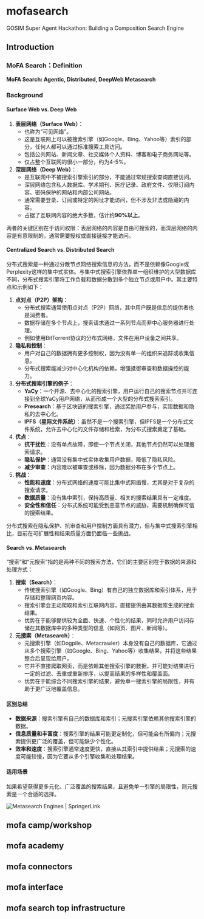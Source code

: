 # mofasearch
GOSIM Super Agent Hackathon: Building a Composition Search Engine

## Introduction

### MoFA Search：Definition

**MoFA Search: Agentic, Distributed, DeepWeb Metasearch**

### Background
#### Surface Web vs. **Deep Web**

1. **表层网络（Surface Web）**：
   - 也称为“可见网络”。
   - 这是互联网上可以被搜索引擎（如Google、Bing、Yahoo等）索引的部分，任何人都可以通过标准搜索工具访问。
   - 包括公共网站、新闻文章、社交媒体个人资料、博客和电子商务网站等。
   - 仅占整个互联网的很小一部分，约为4-5%。
2. **深层网络（Deep Web）**：
   - 是互联网中不被搜索引擎索引的部分，不能通过常规搜索查询直接访问。
   - 深层网络包含私人数据库、学术期刊、医疗记录、政府文件、仅限订阅内容、密码保护的网站和内部公司网站。
   - 通常需要登录、订阅或特定的网址才能访问，但不涉及非法或隐藏的内容。
   - 占据了互联网内容的绝大多数，估计约**90%以上**。

两者的关键区别在于访问权限：表层网络的内容是自由可搜索的，而深层网络的内容是有意限制的，通常需要授权或直接链接才能访问。

#### Centralized Search vs. **Distributed Search**

分布式搜索是一种通过分散节点网络搜索信息的方法，而不是依赖像Google或Perplexity这样的集中式实体。与集中式搜索引擎依靠单一组织维护的大型数据库不同，分布式搜索引擎将工作负载和数据分散到多个独立节点或用户中。其主要特点和示例如下：

1. **点对点（P2P）架构**：
   - 分布式搜索通常使用点对点（P2P）网络，其中用户既是信息的提供者也是消费者。
   - 数据存储在多个节点上，搜索请求通过一系列节点而非中心服务器进行处理。
   - 例如使用BitTorrent协议的分布式网络，文件在用户设备之间共享。
2. **隐私和控制**：
   - 用户对自己的数据拥有更多控制权，因为没有单一的组织来追踪或收集信息。
   - 分布式搜索能减少对中心化机构的依赖，增强抵御审查和数据操控的能力。
3. **分布式搜索引擎的例子**：
   - **YaCy**：一个开源、去中心化的搜索引擎，用户运行自己的搜索节点并可连接到全球YaCy用户网络，从而形成一个大型的分布式搜索索引。
   - **Presearch**：基于区块链的搜索引擎，通过奖励用户参与，实现数据和隐私的去中心化。
   - **IPFS（星际文件系统）**：虽然不是一个搜索引擎，但IPFS是一个分布式文件系统，允许去中心化的文件存储和检索，为分布式搜索奠定了基础。
4. **优点**：
   - **抗干扰性**：没有单点故障，即使一个节点关闭，其他节点仍然可以处理搜索请求。
   - **隐私保护**：通常没有集中式实体收集用户数据，降低了隐私风险。
   - **减少审查**：内容难以被审查或移除，因为数据分布在多个节点上。
5. **挑战**：
   - **性能和速度**：分布式网络的速度可能比集中式网络慢，尤其是对于复杂的搜索请求。
   - **数据质量**：没有集中索引，保持高质量、相关的搜索结果具有一定难度。
   - **安全性和信任**：分布式系统可能受到恶意节点的威胁，需要机制确保可信的搜索结果。

分布式搜索在隐私保护、抗审查和用户控制方面具有潜力，但与集中式搜索引擎相比，目前在可扩展性和结果质量方面仍面临一些挑战。

#### Search vs. **Metasearch**

“搜索”和“元搜索”指的是两种不同的搜索方法，它们的主要区别在于数据的来源和处理方式：

1. **搜索（Search）**：
   - 传统搜索引擎（如Google、Bing）有自己的独立数据库和索引体系，用于存储和整理网页内容。
   - 搜索引擎会主动爬取和索引互联网内容，直接提供由其数据库生成的搜索结果。
   - 优势在于能够提供较为全面、快速、个性化的结果，同时允许用户访问存储在其数据库中的多种类型的信息（如网页、图片、新闻等）。
2. **元搜索（Metasearch）**：
   - 元搜索引擎（如Dogpile、Metacrawler）本身没有自己的数据库，它通过从多个搜索引擎（如Google、Bing、Yahoo等）收集结果，并将这些结果整合后呈现给用户。
   - 它并不直接爬取网页，而是依赖其他搜索引擎的数据，并可能对结果进行一定的过滤、去重或重新排序，以提高结果的多样性和覆盖面。
   - 优势在于能综合不同搜索引擎的结果，避免单一搜索引擎的局限性，并有助于更广泛地覆盖信息。

#### 区别总结

- **数据来源**：搜索引擎有自己的数据库和索引；元搜索引擎依赖其他搜索引擎的数据。
- **信息质量和丰富度**：搜索引擎的结果可能更定制化，但可能会有所偏向；元搜索提供更广泛的覆盖，但可能缺少个性化。
- **效率和速度**：搜索引擎通常速度更快，直接从其索引中提供结果；元搜索的速度可能较慢，因为它要从多个引擎收集和处理结果。

#### 适用场景

如果希望获得更多元化、广泛覆盖的搜索结果，且避免单一引擎的局限性，则元搜索是一个合适的选择。



![Metasearch Engines | SpringerLink](https://media.springernature.com/lw685/springer-static/image/prt%3A978-0-387-39940-9%2F13/MediaObjects/978-0-387-39940-9_13_Part_Fig1-217_HTML.jpg)
## mofa camp/workshop
## mofa academy
## mofa connectors
## mofa interface
## mofa search top infrastructure
